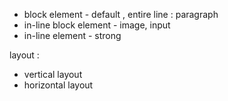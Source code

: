 


* block element - default , entire line : paragraph
* in-line block element - image, input
* in-line element - strong


layout :
* vertical layout
* horizontal layout